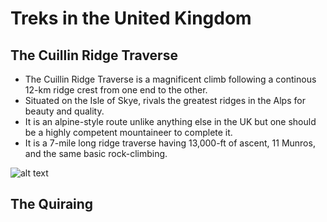# Treks in the United Kingdom

## The Cuillin Ridge Traverse
* The Cuillin Ridge Traverse is a magnificent climb following a continous 12-km ridge crest from one end to the other.
* Situated on the Isle of Skye, rivals the greatest ridges in the Alps for beauty and quality.
* It is an alpine-style route unlike anything else in the UK but one should be a highly competent mountaineer to complete it.
* It is a 7-mile long ridge traverse having 13,000-ft of ascent, 11 Munros, and the same basic rock-climbing.

![alt text](https://skyeguides.co.uk/wp-content/uploads/2011/12/webCuillin-Ridge-665x350.jpg)


## The Quiraing
